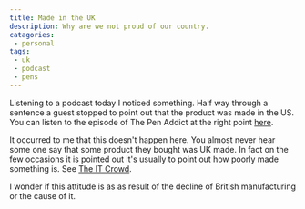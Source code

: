 ```yaml
---
title: Made in the UK
description: Why are we not proud of our country.
catagories:
 - personal
tags:
 - uk
 - podcast
 - pens
---
```

Listening to a podcast today I noticed something.  Half way through a sentence a guest stopped to point out that the product was made in the US. You can listen to the episode of The Pen Addict at the right point [here][tpa].

It occurred to me that this doesn't happen here.  You almost never hear some one say that some product they bought was UK made. In fact on the few occasions it is pointed out it's usually to point out how poorly made something is. See [The IT Crowd][itc].

I wonder if this attitude is as as result of the decline of British manufacturing or the cause of it.

[tpa]: ​https://overcast.fm/+CGRt2FEbw/1:17:15
[itc]: https://www.youtube.com/watch?v=1EBfxjSFAxQ
